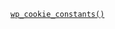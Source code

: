 <p><code><a href="https://developer.wordpress.org/reference/functions/wp_cookie_constants/">wp_cookie_constants()</a></code></p>

<blockquote>



</blockquote>
